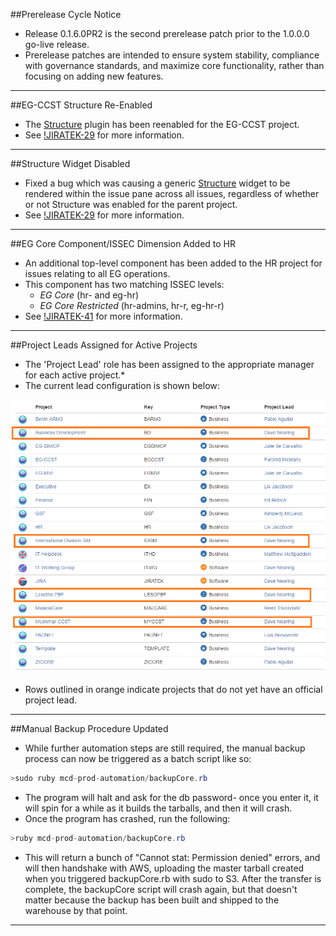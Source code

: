 ##Prerelease Cycle Notice

- Release 0.1.6.0PR2 is the second prerelease patch prior to the 1.0.0.0 go-live release.  
- Prerelease patches are intended to ensure system stability, compliance with governance standards, and maximize core functionality, rather than focusing on adding new features.

----

##EG-CCST Structure Re-Enabled

- The [Structure](plugin_structure) plugin has been reenabled for the EG-CCST project.
- See [!JIRATEK-29](http://ec2-54-162-47-42.compute-1.amazonaws.com:8080/browse/JIRATEK-29") for more information.

----

##Structure Widget Disabled

- Fixed a bug which was causing a generic [Structure](plugin_structure) widget to be rendered within the issue pane across all issues, regardless of whether or not Structure was enabled for the parent project.
- See [!JIRATEK-29](http://ec2-54-162-47-42.compute-1.amazonaws.com:8080/browse/JIRATEK-38") for more information.

-----

##EG Core Component/ISSEC Dimension Added to HR

- An additional top-level component has been added to the HR project for issues relating to all EG operations.
- This component has two matching ISSEC levels:
    - _EG Core_ (hr- and eg-hr)
    - _EG Core Restricted_ (hr-admins, hr-r, eg-hr-r)
- See [!JIRATEK-41](http://ec2-54-162-47-42.compute-1.amazonaws.com:8080/browse/JIRATEK-41") for more information.

-----

##Project Leads Assigned for Active Projects
- The 'Project Lead' role has been assigned to the appropriate manager for each active project.*
- The current lead configuration is shown below:

![leads](img/release_notes/0160pr2_12302016/leads.PNG)

- Rows outlined in orange indicate projects that do not yet have an official project lead.

-----

##Manual Backup Procedure Updated

- While further automation steps are still required, the manual backup process can now be triggered as a batch script like so:

```java
>sudo ruby mcd-prod-automation/backupCore.rb
```

- The program will halt and ask for the db password- once you enter it, it will spin for a while as it builds the tarballs, and then it will crash.
- Once the program has crashed, run the following:

```java
>ruby mcd-prod-automation/backupCore.rb
```

- This will return a bunch of "Cannot stat: Permission denied" errors, and will then handshake with AWS, uploading the master tarball created when you triggered backupCore.rb with sudo to S3.  After the transfer is complete, the backupCore script will crash again, but that doesn't matter because the backup has been built and shipped to the warehouse by that point.

----
